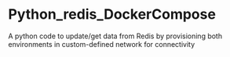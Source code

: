 # Python_redis_DockerCompose
A python code to update/get data from Redis by provisioning both environments in custom-defined network for connectivity
